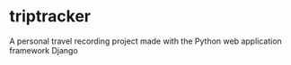 # triptracker
A personal travel recording project made with the Python web application framework Django
